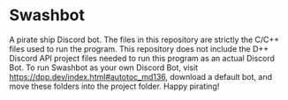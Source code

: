 # Swashbot
A pirate ship Discord bot. The files in this repository are strictly the C/C++ files used to run the program.
This repository does not include the D++ Discord API project files needed to run this program as an actual Discord Bot.
To run Swashbot as your own Discord Bot, visit https://dpp.dev/index.html#autotoc_md136, download a default bot,
and move these folders into the project folder. Happy pirating!
